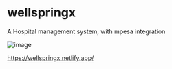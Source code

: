 # wellspringx
A Hospital management system, with mpesa integration

![image](https://github.com/user-attachments/assets/cb2adb6a-f1aa-4322-b602-2010d3558ac1)


https://wellspringx.netlify.app/


